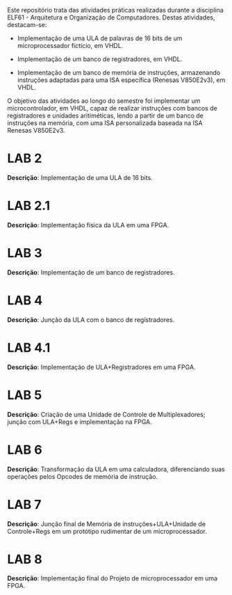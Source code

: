 Este repositório trata das atividades práticas realizadas durante a disciplina ELF61 - Arquitetura e Organização de Computadores. Destas atividades, destacam-se:

- Implementação de uma ULA de palavras de 16 bits de um microprocessador fictício, em VHDL.

- Implementação de um banco de registradores, em VHDL.

- Implementação de um banco de memória de instruções, armazenando instruções adaptadas para uma ISA específica (Renesas V850E2v3), em VHDL.

O objetivo das atividades ao longo do semestre foi implementar um microcontrolador, em VHDL, capaz de realizar instruções com bancos de registradores e unidades aritiméticas, lendo a partir de um banco de instruções na memória, com uma ISA personalizada baseada na ISA Renesas V850E2v3.

 # LAB 2
**Descrição**: Implementação de uma ULA de 16 bits.

 # LAB 2.1
**Descrição**: Implementação fisica da ULA em uma FPGA.

 # LAB 3
**Descrição**: Implementação de um banco de registradores.

 # LAB 4
**Descrição**: Junção da ULA com o banco de registradores.

 # LAB 4.1
**Descrição**: Implementação de ULA+Registradores em uma FPGA.

 # LAB 5
**Descrição**: Criação de uma Unidade de Controle de Multiplexadores; junção com ULA+Regs e implementação na FPGA.

 # LAB 6
**Descrição**: Transformação da ULA em uma calculadora, diferenciando suas operações pelos Opcodes de memória de instrução.

 # LAB 7
**Descrição**: Junção final de Memória de instruções+ULA+Unidade de Controle+Regs em um protótipo rudimentar de um microprocessador.

 # LAB 8
**Descrição**: Implementação final do Projeto de microprocessador em uma FPGA.
